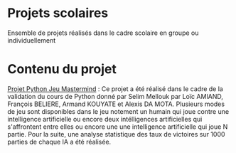 # Projets scolaires
Ensemble de projets réalisés dans le cadre scolaire en groupe ou individuellement

# Contenu du projet

[Projet Python Jeu Mastermind](https://github.com/Armand999/Projets_scolaires/blob/master/Jeu_Mastermind.ipynb) : Ce projet a été réalisé dans le cadre de la validation du cours de Python donné par Selim Mellouk par Loïc AMIAND, François BELIERE, Armand KOUYATE et Alexis DA MOTA.
Plusieurs modes de jeu sont disponibles dans le jeu notement un humain qui joue contre une intelligence artificielle ou encore deux intélligences artificielles qui s'affrontent entre elles ou encore une une intelligence artificielle qui joue N partie. Pour la suite, une analyse statistique des taux de victoires sur 1000 parties de chaque IA a été réalisée.
